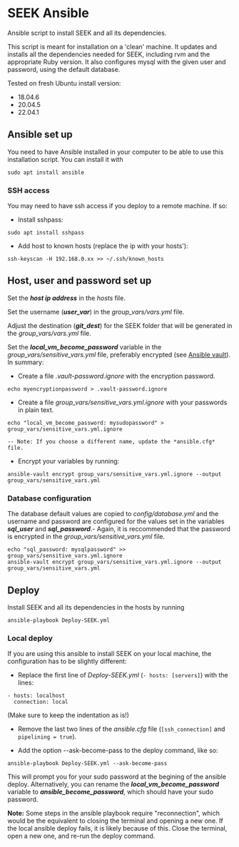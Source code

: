# SEEK Ansible

Ansible script to install SEEK and all its dependencies.

This script is meant for installation on a 'clean' machine. 
It updates and installs all the dependencies needed for SEEK, including rvm and the appropriate Ruby version.
It also configures mysql with the given user and password, using the default database.

Tested on fresh Ubuntu install version:
   - 18.04.6
   - 20.04.5
   - 22.04.1

## Ansible set up

You need to have Ansible installed in your computer to be able to use this installation script. You can install it with
```
sudo apt install ansible
```

### SSH access

You may need to have ssh access if you deploy to a remote machine. If so:
- Install sshpass:
```
sudo apt install sshpass
```
- Add host to known hosts (replace the ip with your hosts'):
```
ssh-keyscan -H 192.168.0.xx >> ~/.ssh/known_hosts
```

## Host, user and password set up

Set the ***host ip address*** in the *hosts* file.

Set the username (***user_var***) in the *group_vars/vars.yml* file.

Adjust the destination (***git_dest***) for the SEEK folder that will be generated in the *group_vars/vars.yml* file.

Set the ***local_vm_become_password*** variable in the *group_vars/sensitive_vars.yml* file, preferably encrypted (see [Ansible vault](https://docs.ansible.com/ansible/2.8/user_guide/vault.html#variable-level-encryption)). In summary:

 - Create a file *.vault-password.ignore* with the encryption password.
 ```
 echo myencryptionpassword > .vault-password.ignore
 ```
 - Create a file *group_vars/sensitive_vars.yml.ignore* with your passwords in plain text. 
 ```
 echo "local_vm_become_password: mysudopassword" > group_vars/sensitive_vars.yml.ignore
 ```
    -- Note: If you choose a different name, update the *ansible.cfg* file.
 - Encrypt your variables by running:
 ```
 ansible-vault encrypt group_vars/sensitive_vars.yml.ignore --output group_vars/sensitive_vars.yml
 ```

### Database configuration

The database default values are copied to *config/database.yml* and the username and password are configured for the values set in the variables ***sql_user*** and ***sql_password***.- Again, it is reccommended that the password is encrypted in the *group_vars/sensitive_vars.yml* file.
```
echo "sql_password: mysqlpassword" >> group_vars/sensitive_vars.yml.ignore
ansible-vault encrypt group_vars/sensitive_vars.yml.ignore --output group_vars/sensitive_vars.yml
```


## Deploy

Install SEEK and all its dependencies in the hosts by running
```
ansible-playbook Deploy-SEEK.yml
```

### Local deploy

If you are using this ansible to install SEEK on your local machine, the configuration has to be slightly different:
- Replace the first line of *Deploy-SEEK.yml* (`- hosts: [servers]`) with the lines:
```
- hosts: localhost
  connection: local 
```
(Make sure to keep the indentation as is!)
- Remove the last two lines of the *ansible.cfg* file (`[ssh_connection]` and `pipelining = true`).

- Add the option --ask-become-pass to the deploy command, like so:
```
ansible-playbook Deploy-SEEK.yml --ask-become-pass
```
This will prompt you for your sudo password at the begining of the ansible deploy.
Alternatively, you can rename the ***local_vm_become_password*** variable to ***ansible_become_password***, which should have your sudo password.

**Note:** Some steps in the ansible playbook require "reconnection", which would be the equivalent to closing the terminal and opening a new one. If the local ansible deploy fails, it is likely because of this. Close the terminal, open a new one, and re-run the deploy command.

